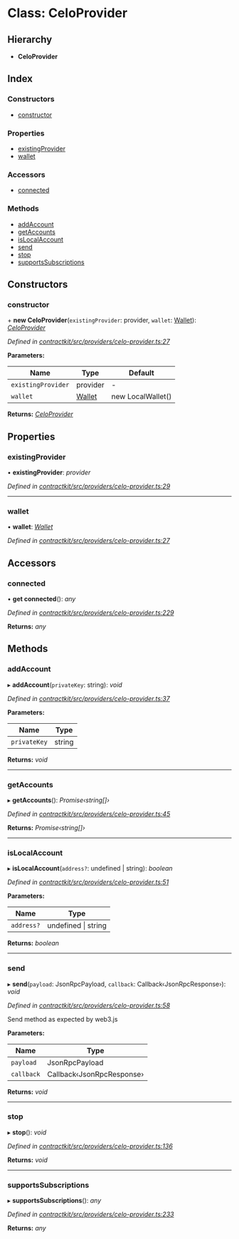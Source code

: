 # Class: CeloProvider

## Hierarchy

* **CeloProvider**

## Index

### Constructors

* [constructor](_providers_celo_provider_.celoprovider.md#constructor)

### Properties

* [existingProvider](_providers_celo_provider_.celoprovider.md#existingprovider)
* [wallet](_providers_celo_provider_.celoprovider.md#wallet)

### Accessors

* [connected](_providers_celo_provider_.celoprovider.md#connected)

### Methods

* [addAccount](_providers_celo_provider_.celoprovider.md#addaccount)
* [getAccounts](_providers_celo_provider_.celoprovider.md#getaccounts)
* [isLocalAccount](_providers_celo_provider_.celoprovider.md#islocalaccount)
* [send](_providers_celo_provider_.celoprovider.md#send)
* [stop](_providers_celo_provider_.celoprovider.md#stop)
* [supportsSubscriptions](_providers_celo_provider_.celoprovider.md#supportssubscriptions)

## Constructors

###  constructor

\+ **new CeloProvider**(`existingProvider`: provider, `wallet`: [Wallet](../interfaces/_wallets_wallet_.wallet.md)): *[CeloProvider](_providers_celo_provider_.celoprovider.md)*

*Defined in [contractkit/src/providers/celo-provider.ts:27](https://github.com/celo-org/celo-monorepo/blob/master/packages/contractkit/src/providers/celo-provider.ts#L27)*

**Parameters:**

Name | Type | Default |
------ | ------ | ------ |
`existingProvider` | provider | - |
`wallet` | [Wallet](../interfaces/_wallets_wallet_.wallet.md) | new LocalWallet() |

**Returns:** *[CeloProvider](_providers_celo_provider_.celoprovider.md)*

## Properties

###  existingProvider

• **existingProvider**: *provider*

*Defined in [contractkit/src/providers/celo-provider.ts:29](https://github.com/celo-org/celo-monorepo/blob/master/packages/contractkit/src/providers/celo-provider.ts#L29)*

___

###  wallet

• **wallet**: *[Wallet](../interfaces/_wallets_wallet_.wallet.md)*

*Defined in [contractkit/src/providers/celo-provider.ts:27](https://github.com/celo-org/celo-monorepo/blob/master/packages/contractkit/src/providers/celo-provider.ts#L27)*

## Accessors

###  connected

• **get connected**(): *any*

*Defined in [contractkit/src/providers/celo-provider.ts:229](https://github.com/celo-org/celo-monorepo/blob/master/packages/contractkit/src/providers/celo-provider.ts#L229)*

**Returns:** *any*

## Methods

###  addAccount

▸ **addAccount**(`privateKey`: string): *void*

*Defined in [contractkit/src/providers/celo-provider.ts:37](https://github.com/celo-org/celo-monorepo/blob/master/packages/contractkit/src/providers/celo-provider.ts#L37)*

**Parameters:**

Name | Type |
------ | ------ |
`privateKey` | string |

**Returns:** *void*

___

###  getAccounts

▸ **getAccounts**(): *Promise‹string[]›*

*Defined in [contractkit/src/providers/celo-provider.ts:45](https://github.com/celo-org/celo-monorepo/blob/master/packages/contractkit/src/providers/celo-provider.ts#L45)*

**Returns:** *Promise‹string[]›*

___

###  isLocalAccount

▸ **isLocalAccount**(`address?`: undefined | string): *boolean*

*Defined in [contractkit/src/providers/celo-provider.ts:51](https://github.com/celo-org/celo-monorepo/blob/master/packages/contractkit/src/providers/celo-provider.ts#L51)*

**Parameters:**

Name | Type |
------ | ------ |
`address?` | undefined &#124; string |

**Returns:** *boolean*

___

###  send

▸ **send**(`payload`: JsonRpcPayload, `callback`: Callback‹JsonRpcResponse›): *void*

*Defined in [contractkit/src/providers/celo-provider.ts:58](https://github.com/celo-org/celo-monorepo/blob/master/packages/contractkit/src/providers/celo-provider.ts#L58)*

Send method as expected by web3.js

**Parameters:**

Name | Type |
------ | ------ |
`payload` | JsonRpcPayload |
`callback` | Callback‹JsonRpcResponse› |

**Returns:** *void*

___

###  stop

▸ **stop**(): *void*

*Defined in [contractkit/src/providers/celo-provider.ts:136](https://github.com/celo-org/celo-monorepo/blob/master/packages/contractkit/src/providers/celo-provider.ts#L136)*

**Returns:** *void*

___

###  supportsSubscriptions

▸ **supportsSubscriptions**(): *any*

*Defined in [contractkit/src/providers/celo-provider.ts:233](https://github.com/celo-org/celo-monorepo/blob/master/packages/contractkit/src/providers/celo-provider.ts#L233)*

**Returns:** *any*
